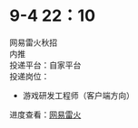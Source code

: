 # 9-4 22：10
网易雷火秋招  
内推  
投递平台：自家平台  
投递岗位：
+ 游戏研发工程师（客户端方向）

进度查看：[网易雷火](https://campus.163.com/app/personal/apply)